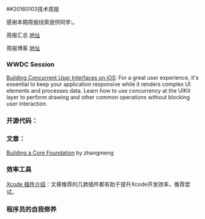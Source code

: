 ##20160103技术周报

感谢本期周报线索提供同学:。

周报汇总 [地址](https://github.com/BaiduHiDeviOS/iOS-Tech-Weekly)

周报博客 [地址](http://baiduhidevios.github.io/)

### WWDC Session
[Building Concurrent User Interfaces on iOS](https://developer.apple.com/videos/play/wwdc2012-211/): For a great user experience, it's essential to keep your application responsive while it renders complex UI elements and processes data. Learn how to use concurrency at the UIKit layer to perform drawing and other common operations without blocking user interaction.


### 开源代码：



### 文章：


[Building a Core Foundation](http://robnapier.net/assets/Building-a-Core-Foundation.pdf) by zhangmeng


### 效率工具
[Xcode 插件介绍](http://nshipster.com/xcode-plugins/)：文章推荐的几款插件都有助于提升Xcode开发效率，推荐尝试。


### 程序员的自我修养

